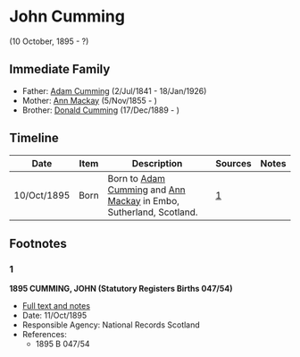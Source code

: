 ﻿---
layout: person
subject_key: i7323242
permalink: /people/i7323242
---

# John Cumming
(10 October, 1895 - ?)

## Immediate Family

* Father: [Adam Cumming](./@55409960@-adam-cumming-b1841-7-2-d1926-1-18.md) (2/Jul/1841 - 18/Jan/1926)
* Mother: [Ann Mackay](./@74868546@-ann-mackay-b1855-11-5-d.md) (5/Nov/1855 - )
* Brother: [Donald Cumming](./@89853996@-donald-cumming-b1889-12-17-d.md) (17/Dec/1889 - )

## Timeline

Date | Item | Description | Sources | Notes
---|---|---|---|---
10/Oct/1895 | Born | Born to [Adam Cumming](./@55409960@-adam-cumming-b1841-7-2-d1926-1-18.md) and [Ann Mackay](./@74868546@-ann-mackay-b1855-11-5-d.md) in Embo, Sutherland, Scotland. | [1](#1) | 

## Footnotes

### 1

**1895 CUMMING, JOHN (Statutory Registers Births 047/54)**

* [Full text and notes](../sources/@77427643@-1895-cumming,-john-statutory-registers-births-047-54-.md)
* Date: 11/Oct/1895
* Responsible Agency: National Records Scotland
* References: 
  * 1895 B 047/54

